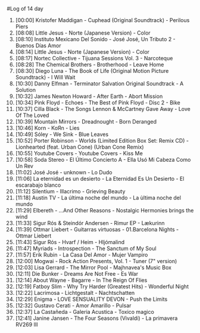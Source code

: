 #Log of 14 day

1. [00:00] Kristofer Maddigan - Cuphead (Original Soundtrack) - Perilous Piers
1. [08:08] Little Jesus - Norte (Japanese Version) - Color
1. [08:10] Instituto Mexicano Del Sonido - José José, Un Tributo 2 - Buenos Días Amor
1. [08:14] Little Jesus - Norte (Japanese Version) - Color
1. [08:17] Nortec Collective - Tijuana Sessions Vol. 3 - Narcoteque
1. [08:28] The Chemical Brothers - Brotherhood - Leave Home
1. [08:30] Diego Luna - The Book of Life (Original Motion Picture Soundtrack) - I Will Wait
1. [10:30] Danny Elfman - Terminator Salvation Original Soundtrack - A Solution
1. [10:32] James Newton Howard - After Earth - Abort Mission
1. [10:34] Pink Floyd - Echoes - The Best of Pink Floyd - Disc 2 - Bike
1. [10:37] Cilla Black - The Songs Lennon & McCartney Gave Away - Love Of The Loved
1. [10:39] Mountain Mirrors - Dreadnought - Born Deranged
1. [10:46] Korn - KoЯn - Lies
1. [10:49] Sóley - We Sink - Blue Leaves
1. [10:52] Porter Robinson - Worlds (Limited Edition Box Set: Remix CD) - Lionhearted (feat. Urban Cone) (Urban Cone Remix)
1. [10:55] Youtube Covers - Youtube Covers - Kiss Me
1. [10:58] Soda Stereo - El Último Concierto A - Ella Usó Mi Cabeza Como Un Rev
1. [11:02] José José - unknown - Lo Dudo
1. [11:06] La eternidad es un desierto - La Eternidad Es Un Desierto - El escarabajo blanco
1. [11:12] Silentium - Illacrimo - Grieving Beauty
1. [11:18] Austin TV - La última noche del mundo - La ùltima noche del mundo
1. [11:29] Elbereth - ...And Other Reasons - Nostalgic Hermonies brings the wind
1. [11:33] Sigur Rós & Steindór Andersen - Rimur EP - Lækurinn
1. [11:39] Ottmar Liebert - Guitarras virtuosas - 01.Barcelona Nights - Ottmar Liebert
1. [11:43] Sigur Rós - Hvarf / Heim - Hljómalind
1. [11:47] Myriads - Introspection - The Sanctum of My Soul
1. [11:57] Erik Rubin - La Casa Del Amor - Mujer Vampiro
1. [12:00] Mogwai - Rock Action Presents, Vol. 1 - Tuner (7" version)
1. [12:03] Lisa Gerrard - The Mirror Pool - Majhnavea's Music Box
1. [12:11] Die Bunker - Dreams Are Not Free - Es War
1. [12:14] About Wayne - Bagarre - In The Reign Of Flies
1. [12:19] Fatboy Slim - Why Try Harder (Greatest Hits) - Wonderful Night
1. [12:22] Lacrimosa - Lichtgestalt - Nachtschatten
1. [12:29] Enigma - LOVE SENSUALITY DEVON - Push the Limits
1. [12:32] Gustavo Cerati - Amor Amarillo - Pulsar
1. [12:37] La Castañeda - Galeria Acustica - Toxico magico
1. [12:41] Janine Jansen - The Four Seasons (Vivaldi) - La primavera RV269 III
